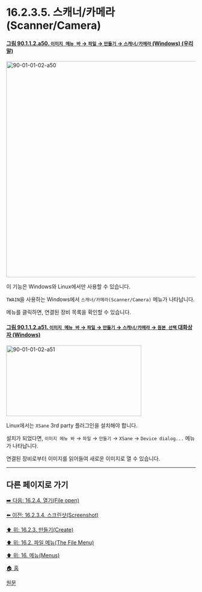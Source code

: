 # 16.2.3.5. 스캐너/카메라(Scanner/Camera)

<a id="90-01-01-02-a50"></a>

#### [그림 90.1.1.2.a50. `이미지 메뉴 바` → `파일` → `만들기` → `스캐너/카메라` (Windows) (우리말)](./90-01-01-02-00-create.md#90-01-01-02-a50)
<img width="860" height="574" alt="90-01-01-02-a50" src="https://github.com/user-attachments/assets/33d6305a-bf16-44c5-99da-0ecd714395f8" />

이 기능은 Windows와 Linux에서만 사용할 수 있습니다.

`TWAIN`을 사용하는 Windows에서 `스캐너/카메라(Scanner/Camera)` 메뉴가 나타납니다.

메뉴를 클릭하면, 연결된 장비 목록을 확인할 수 있습니다.

<a id="90-01-01-02-a51"></a>

#### [그림 90.1.1.2.a51. `이미지 메뉴 바` → `파일` → `만들기` → `스캐너/카메라` → `원본 선택` 대화상자 (Windows)](./90-01-01-02-00-create.md#90-01-01-02-a51)
<img width="359" height="188" alt="90-01-01-02-a51" src="https://github.com/user-attachments/assets/971e554b-c374-44e4-ae78-60377c83b700" />

Linux에서는 `XSane` 3rd party 플러그인을 설치해야 합니다.

설치가 되었다면, `이미지 메뉴 바` → `파일` → `만들기` → `XSane` → `Device dialog...` 메뉴가 나타납니다.

연결된 장비로부터 이미지를 읽어들여 새로운 이미지로 열 수 있습니다.

***

## 다른 페이지로 가기

[➡️ 다음: 16.2.4. 열기(File open)](./16-02-04-00-file-open.md)

[⬅️ 이전: 16.2.3.4. 스크린샷(Screenshot)](./16-02-03-04-screenshot.md)

[⬆️ 위: 16.2.3. 만들기(Create)](./16-02-03-00-create.md)

[⬆️ 위: 16.2. 파일 메뉴(The File Menu)](./16-02-00-the-file-menu.md)

[⬆️ 위: 16. 메뉴(Menus)](./16-00-menus.md)

[🏠 홈](./00-home.md)

[원문](https://docs.gimp.org/2.10/ko/gimp-file-create.html#idm22888)